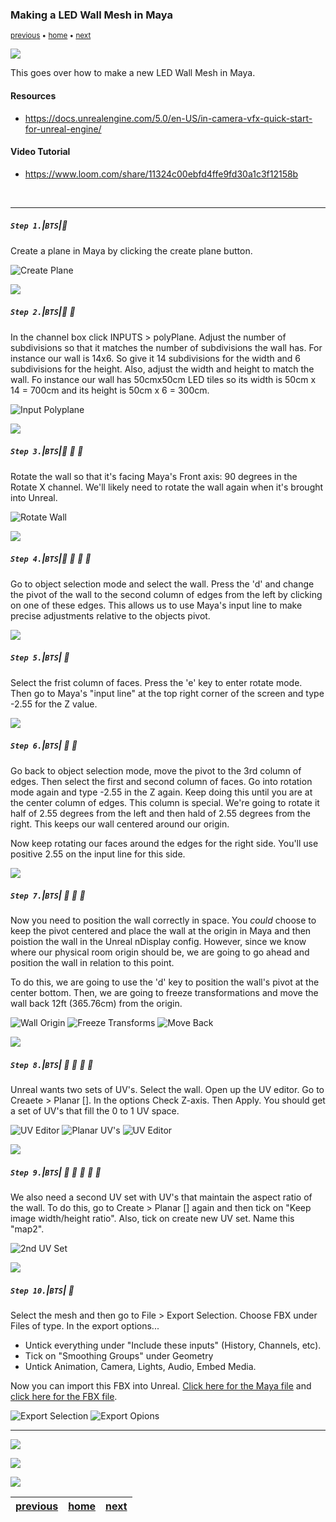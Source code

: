 ### Making a LED Wall Mesh in Maya

<sub>[previous](../) • [home](../README.md) • [next](../unreal5-base-setup)</sub>

![](../images/line3.png)

This goes over how to make a new LED Wall Mesh in Maya.

#### Resources

* https://docs.unrealengine.com/5.0/en-US/in-camera-vfx-quick-start-for-unreal-engine/

#### Video Tutorial

* https://www.loom.com/share/11324c00ebfd4ffe9fd30a1c3f12158b

<br>

---

##### `Step 1.`\|`BTS`|:small_blue_diamond:

Create a plane in Maya by clicking the create plane button.

![Create Plane](images/1-create-plane.png)

![](../images/line2.png)

##### `Step 2.`\|`BTS`|:small_blue_diamond: :small_blue_diamond: 

In the channel box click INPUTS > polyPlane. Adjust the number of subdivisions so that it matches the number of subdivisions the wall has. For instance our wall is 14x6. So give it 14 subdivisions for the width and 6 subdivisions for the height. Also, adjust the width and height to match the wall. Fo instance our wall has 50cmx50cm LED tiles so  its width is 50cm x 14 = 700cm and its height is 50cm x 6 = 300cm.  

![Input Polyplane](images/2-dimensions.png)

![](../images/line2.png)

##### `Step 3.`\|`BTS`|:small_blue_diamond: :small_blue_diamond: :small_blue_diamond:

Rotate the wall so that it's facing Maya's Front axis: 90 degrees in the Rotate X channel. We'll likely need to rotate the wall again when it's brought into Unreal.

![Rotate Wall](images/3-rotate-wall.png)

![](../images/line2.png)

##### `Step 4.`\|`BTS`|:small_blue_diamond: :small_blue_diamond: :small_blue_diamond: :small_blue_diamond:

Go to object selection mode and select the wall. Press the 'd' and change the pivot of the wall to the second column of edges from the left by clicking on one of these edges. This allows us to use Maya's input line to make precise adjustments relative to the objects pivot.

![](../images/line2.png)

##### `Step 5.`\|`BTS`| :small_orange_diamond:

Select the frist column of faces. Press the 'e' key to enter rotate mode. Then go to Maya's "input line" at the top right corner of the screen and type -2.55 for the Z value.

![](../images/line2.png)

##### `Step 6.`\|`BTS`| :small_orange_diamond: :small_blue_diamond:

Go back to object selection mode, move the pivot to the 3rd column of edges. Then select the first and second column of faces. Go into rotation mode again and type -2.55 in the Z again. Keep doing this until you are at the center column of edges. This column is special. We're going to rotate it half of 2.55 degrees from the left and then hald of 2.55 degrees from the right. This keeps our wall centered around our origin.  

Now keep rotating our faces around the edges for the right side. You'll use positive 2.55 on the input line for this side. 

![](../images/line2.png)

##### `Step 7.`\|`BTS`| :small_orange_diamond: :small_blue_diamond: :small_blue_diamond:

Now you need to position the wall correctly in space. You *could* choose to keep the pivot centered and place the wall at the origin in Maya and then poistion the wall in the Unreal nDisplay config. However, since we know where our physical room origin should be, we are going to go ahead and position the wall in relation to this point. 

To do this, we are going to use the 'd' key to position the wall's pivot at the center bottom. Then, we are going to freeze transformations and move the wall back 12ft (365.76cm) from the origin.  

![Wall Origin](images/wall-origin.png)
![Freeze Transforms](images/freeze-transforms.png)
![Move Back](images/15ft.png)

![](../images/line2.png)

##### `Step 8.`\|`BTS`| :small_orange_diamond: :small_blue_diamond: :small_blue_diamond: :small_blue_diamond:

Unreal wants two sets of UV's. Select the wall. Open up the UV editor. Go to Creaete > Planar []. In the options Check Z-axis. Then Apply. You should get a set of UV's that fill the 0 to 1 UV space. 

![UV Editor](images/uv-editor.png)
![Planar UV's](images/planar-uvs.png)
![UV Editor](images/planar-options.png)

![](../images/line2.png)

##### `Step 9.`\|`BTS`| :small_orange_diamond: :small_blue_diamond: :small_blue_diamond: :small_blue_diamond: :small_blue_diamond:

We also need a second UV set with UV's that maintain the aspect ratio of the wall. To do this, go to Create > Planar [] again and then tick on "Keep image width/height ratio". Also, tick on create new UV set. Name this "map2".

![2nd UV Set](images/2nd-uvs.png)

![](../images/line2.png)

##### `Step 10.`\|`BTS`| :large_blue_diamond:

Select the mesh and then go to File > Export Selection. Choose FBX under Files of type. In the export options... 

- Untick everything under "Include these inputs" (History, Channels, etc). 
- Tick on "Smoothing Groups" under Geometry
- Untick Animation, Camera, Lights, Audio, Embed Media. 

Now you can import this FBX into Unreal. [Click here for the Maya file](files/LSULEDMeshV2.mb) and [click here for the FBX file](files/LSULEDMeshV2.fbx). 

![Export Selection](images/export-selection.png)
![Export Opions](images/export-options.png)

___


![](../images/line.png)

![](https://via.placeholder.com/1000x100/45D7CA/000000/?text=Unreal+5+Base+Setup)

![](../images/line.png)

| [previous](../)| [home](../README.md) | [next](../unreal5-base-setup)|
|---|---|---|
